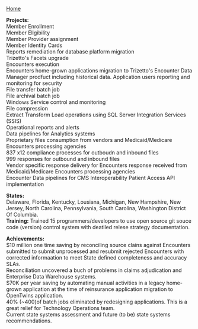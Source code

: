 [Home](https://pmangalapally.github.io/)

**Projects:**  
Member Enrollment  
Member Eligibility  
Member Provider assignment  
Member Identity Cards  
Reports remediation for database platform migration  
Trizetto's Facets upgrade  
Encounters execution  
Encounters home-grown applications migration to Trizetto's Encounter Data Manager prodfuct including historical data. 
Application users reporting and monitoring for security  
File transfer batch job  
File archival batch job    
Windows Service control and monitoring  
File compression  
Extract Transform Load operations using SQL Server Integration Services (SSIS)  
Operational reports and alerts  
Data pipelines for Analytics systems  
Proprietary files consumption from vendors and Medicaid/Medicare Encounters processing agencies  
837 x12 compliance processes for outboudn and inbound files  
999 responses for outbound and inbound files    
Vendor specific response delivery for Encounters response received from Medicaid/Medicare Encounters processing agencies   
Encounter Data pipelines for CMS Interoperability Patient Access API implementation  

**States:**  
Delaware, Florida, Kentucky, Lousiana, Michigan, New Hampshire, New Jersey, North Carolina, Pennsylvania, South Carolina, Washington District Of Columbia.   
**Training:**
Trained 15 programmers/developers to use open source git souce code (version) control system with deatiled relese strategy documentation.   

**Achievements:**  
$10 million one time saving by reconciling source clains against Encounters submitted to submit unprocessed and resubmit rejected Encounters with corrected informaation to meet State defined completeness and accuracy SLAs.   
Reconciliation uncovered a buch of problems in claims adjudication and Enterprise Data Warehouse systems.   
$70K per year saving by automating manual activities in a legacy home-grown application at the time of reinsurance application migration to OpenTwins application.  
40% (~400)of batch jobs eliminated by redesigning applications. This is a great relief for Technology Operations team.  
Current state systems assessment and future (to be) state systems recommendations.

